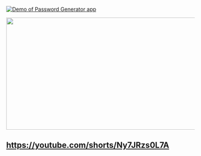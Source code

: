 [![Demo of Password Generator app](https://img.youtube.com/vi/Ny7JRzs0L7A/hqdefault.jpg)](https://www.youtube.com/shorts/Ny7JRzs0L7A)

[<img src="https://img.youtube.com/vi/shorts/Ny7JRzs0L7A/hqdefault.jpg" width="600" height="300" />](https://www.youtube.com/shorts/Ny7JRzs0L7A)


## https://youtube.com/shorts/Ny7JRzs0L7A
